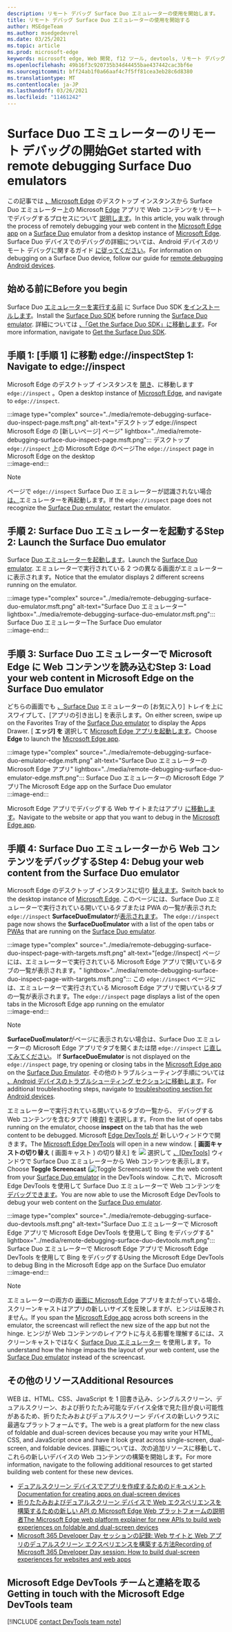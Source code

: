 ```yaml
---
description: リモート デバッグ Surface Duo エミュレーターの使用を開始します。
title: リモート デバッグ Surface Duo エミュレーターの使用を開始する
author: MSEdgeTeam
ms.author: msedgedevrel
ms.date: 03/25/2021
ms.topic: article
ms.prod: microsoft-edge
keywords: microsoft edge, Web 開発, f12 ツール, devtools, リモート デバッグ, android, surface duo
ms.openlocfilehash: 49b16f3c920735b34d44455bae437442cac3bf6e
ms.sourcegitcommit: bff24ab1f0a66aaf4c7f5ff81cea3eb28c6d8380
ms.translationtype: MT
ms.contentlocale: ja-JP
ms.lasthandoff: 03/26/2021
ms.locfileid: "11461242"
---
```

# <a name="get-started-with-remote-debugging-surface-duo-emulators"></a><span data-ttu-id="86c18-104">Surface Duo エミュレーターのリモート デバッグの開始</span><span class="sxs-lookup"><span data-stu-id="86c18-104">Get started with remote debugging Surface Duo emulators</span></span>  

<span data-ttu-id="86c18-105">この記事では [、Microsoft Edge][GooglePlayStoreAppsComMicrosoftEmmx] のデスクトップ インスタンスから Surface Duo エミュレーター上の Microsoft [Edge][MicrosoftSurfaceDevicesSurfaceDuo] アプリで Web コンテンツをリモートでデバッグするプロセスについて [説明します][MicrosoftEdge]。</span><span class="sxs-lookup"><span data-stu-id="86c18-105">In this article, you walk through the process of remotely debugging your web content in the [Microsoft Edge app][GooglePlayStoreAppsComMicrosoftEmmx] on a [Surface Duo][MicrosoftSurfaceDevicesSurfaceDuo] emulator from a desktop instance of [Microsoft Edge][MicrosoftEdge].</span></span>  <span data-ttu-id="86c18-106">Surface Duo デバイスでのデバッグの詳細については、Android デバイスのリモート デバッグに関するガイド [に従ってください][DevtoolsRemoteDebuggingMain]。</span><span class="sxs-lookup"><span data-stu-id="86c18-106">For information on debugging on a Surface Duo device, follow our guide for [remote debugging Android devices][DevtoolsRemoteDebuggingMain].</span></span>  

## <a name="before-you-begin"></a><span data-ttu-id="86c18-107">始める前に</span><span class="sxs-lookup"><span data-stu-id="86c18-107">Before you begin</span></span>

<span data-ttu-id="86c18-108">Surface Duo [エミュレーターを実行する前][MicrosoftDownload100847] に Surface Duo SDK [をインストールします][DualScreenAndroidUseEmulator]。</span><span class="sxs-lookup"><span data-stu-id="86c18-108">Install the [Surface Duo SDK][MicrosoftDownload100847] before running the [Surface Duo emulator][DualScreenAndroidUseEmulator].</span></span>  <span data-ttu-id="86c18-109">詳細については [、「Get the Surface Duo SDK」に移動します][DualScreenAndroidGetDuoSdk]。</span><span class="sxs-lookup"><span data-stu-id="86c18-109">For more information, navigate to [Get the Surface Duo SDK][DualScreenAndroidGetDuoSdk].</span></span>  

## <a name="step-1-navigate-to-edgeinspect"></a><span data-ttu-id="86c18-110">手順 1: [手順 1] に移動 edge://inspect</span><span class="sxs-lookup"><span data-stu-id="86c18-110">Step 1: Navigate to edge://inspect</span></span>  

<span data-ttu-id="86c18-111">Microsoft Edge のデスクトップ インスタンスを [開き][MicrosoftEdge]、に移動します `edge://inspect` 。</span><span class="sxs-lookup"><span data-stu-id="86c18-111">Open a desktop instance of [Microsoft Edge][MicrosoftEdge], and navigate to `edge://inspect`.</span></span>  

:::image type="complex" source="../media/remote-debugging-surface-duo-inspect-page.msft.png" alt-text="デスクトップ edge://inspect Microsoft Edge の [新しいページ] ページ" lightbox="../media/remote-debugging-surface-duo-inspect-page.msft.png":::
   <span data-ttu-id="86c18-113">デスクトップ `edge://inspect` 上の Microsoft Edge のページ</span><span class="sxs-lookup"><span data-stu-id="86c18-113">The `edge://inspect` page in Microsoft Edge on the desktop</span></span>  
:::image-end:::

> [!NOTE]
> <span data-ttu-id="86c18-114">ページで `edge://inspect` Surface Duo エミュレーターが認識されない場合 [は、][DualScreenAndroidUseEmulator]エミュレーターを再起動します。</span><span class="sxs-lookup"><span data-stu-id="86c18-114">If the `edge://inspect` page does not recognize the [Surface Duo emulator][DualScreenAndroidUseEmulator], restart the emulator.</span></span>  

## <a name="step-2-launch-the-surface-duo-emulator"></a><span data-ttu-id="86c18-115">手順 2: Surface Duo エミュレーターを起動する</span><span class="sxs-lookup"><span data-stu-id="86c18-115">Step 2: Launch the Surface Duo emulator</span></span>  

<span data-ttu-id="86c18-116">Surface [Duo エミュレーターを起動します][DualScreenAndroidUseEmulator]。</span><span class="sxs-lookup"><span data-stu-id="86c18-116">Launch the [Surface Duo emulator][DualScreenAndroidUseEmulator].</span></span>  <span data-ttu-id="86c18-117">エミュレーターで実行されている 2 つの異なる画面がエミュレーターに表示されます。</span><span class="sxs-lookup"><span data-stu-id="86c18-117">Notice that the emulator displays 2 different screens running on the emulator.</span></span>  

:::image type="complex" source="../media/remote-debugging-surface-duo-emulator.msft.png" alt-text="Surface Duo エミュレーター" lightbox="../media/remote-debugging-surface-duo-emulator.msft.png":::
   <span data-ttu-id="86c18-119">Surface Duo エミュレーター</span><span class="sxs-lookup"><span data-stu-id="86c18-119">The Surface Duo emulator</span></span>  
:::image-end:::  

## <a name="step-3-load-your-web-content-in-microsoft-edge-on-the-surface-duo-emulator"></a><span data-ttu-id="86c18-120">手順 3: Surface Duo エミュレーターで Microsoft Edge に Web コンテンツを読み込む</span><span class="sxs-lookup"><span data-stu-id="86c18-120">Step 3: Load your web content in Microsoft Edge on the Surface Duo emulator</span></span>  

<span data-ttu-id="86c18-121">どちらの画面でも [、Surface Duo][DualScreenAndroidUseEmulator] エミュレーターの [お気に入り] トレイを上にスワイプして、[アプリの引き出し] を表示します。</span><span class="sxs-lookup"><span data-stu-id="86c18-121">On either screen, swipe up on the Favorites Tray of the [Surface Duo emulator][DualScreenAndroidUseEmulator] to display the Apps Drawer.</span></span>  <span data-ttu-id="86c18-122">[ **エッジ] を** 選択して [Microsoft Edge アプリを起動します][GooglePlayStoreAppsComMicrosoftEmmx]。</span><span class="sxs-lookup"><span data-stu-id="86c18-122">Choose **Edge** to launch the [Microsoft Edge app][GooglePlayStoreAppsComMicrosoftEmmx].</span></span>  

:::image type="complex" source="../media/remote-debugging-surface-duo-emulator-edge.msft.png" alt-text="Surface Duo エミュレーターの Microsoft Edge アプリ" lightbox="../media/remote-debugging-surface-duo-emulator-edge.msft.png":::
   <span data-ttu-id="86c18-124">Surface Duo エミュレーターの Microsoft Edge アプリ</span><span class="sxs-lookup"><span data-stu-id="86c18-124">The Microsoft Edge app on the Surface Duo emulator</span></span>  
:::image-end:::  

<span data-ttu-id="86c18-125">Microsoft Edge アプリでデバッグする Web サイトまたはアプリ [に移動します][GooglePlayStoreAppsComMicrosoftEmmx]。</span><span class="sxs-lookup"><span data-stu-id="86c18-125">Navigate to the website or app that you want to debug in the [Microsoft Edge app][GooglePlayStoreAppsComMicrosoftEmmx].</span></span>  

## <a name="step-4-debug-your-web-content-from-the-surface-duo-emulator"></a><span data-ttu-id="86c18-126">手順 4: Surface Duo エミュレーターから Web コンテンツをデバッグする</span><span class="sxs-lookup"><span data-stu-id="86c18-126">Step 4: Debug your web content from the Surface Duo emulator</span></span>  

<span data-ttu-id="86c18-127">Microsoft Edge のデスクトップ インスタンスに切り [替えます][MicrosoftEdge]。</span><span class="sxs-lookup"><span data-stu-id="86c18-127">Switch back to the desktop instance of [Microsoft Edge][MicrosoftEdge].</span></span>  <span data-ttu-id="86c18-128">このページには、Surface Duo エミュレーターで実行されている開いているタブまたは PWA の一覧が表示された `edge://inspect` **SurfaceDuoEmulator**が[表示されます][DualScreenAndroidUseEmulator]。 [][ProgressiveWebAppsIndex]</span><span class="sxs-lookup"><span data-stu-id="86c18-128">The `edge://inspect` page now shows the **SurfaceDuoEmulator** with a list of the open tabs or [PWAs][ProgressiveWebAppsIndex] that are running on the [Surface Duo emulator][DualScreenAndroidUseEmulator].</span></span>  

:::image type="complex" source="../media/remote-debugging-surface-duo-inspect-page-with-targets.msft.png" alt-text="[edge://inspect] ページには、エミュレーターで実行されている Microsoft Edge アプリで開いているタブの一覧が表示されます。" lightbox="../media/remote-debugging-surface-duo-inspect-page-with-targets.msft.png":::
   <span data-ttu-id="86c18-130">この `edge://inspect` ページには、エミュレーターで実行されている Microsoft Edge アプリで開いているタブの一覧が表示されます。</span><span class="sxs-lookup"><span data-stu-id="86c18-130">The `edge://inspect` page displays a list of the open tabs in the Microsoft Edge app running on the emulator</span></span>  
:::image-end:::  

> [!NOTE]
> <span data-ttu-id="86c18-131">**SurfaceDuoEmulator**がページに表示されない場合は、Surface Duo エミュレーターの Microsoft Edge アプリでタブを開くまたは閉 `edge://inspect` [じ直してみてください][DualScreenAndroidUseEmulator]。 [][GooglePlayStoreAppsComMicrosoftEmmx]</span><span class="sxs-lookup"><span data-stu-id="86c18-131">If **SurfaceDuoEmulator** is not displayed on the `edge://inspect` page, try opening or closing tabs in the [Microsoft Edge app][GooglePlayStoreAppsComMicrosoftEmmx] on the [Surface Duo Emulator][DualScreenAndroidUseEmulator].</span></span>  <span data-ttu-id="86c18-132">その他のトラブルシューティング手順については [、Android デバイスのトラブルシューティング セクションに移動します][DevtoolsRemoteDebuggingIndexTroubleshootingDevtoolsIsNotDetectingAndroidDevice]。</span><span class="sxs-lookup"><span data-stu-id="86c18-132">For additional troubleshooting steps, navigate to [troubleshooting section for Android devices][DevtoolsRemoteDebuggingIndexTroubleshootingDevtoolsIsNotDetectingAndroidDevice].</span></span>  

<span data-ttu-id="86c18-133">エミュレーターで実行されている開いているタブの一覧から、 デバッグする Web コンテンツを含むタブで [検査] を選択します。</span><span class="sxs-lookup"><span data-stu-id="86c18-133">From the list of open tabs running on the emulator, choose **inspect** on the tab that has the web content to be debugged.</span></span>  <span data-ttu-id="86c18-134">Microsoft [Edge DevTools が][DevtoolsIndex] 新しいウィンドウで開きます。</span><span class="sxs-lookup"><span data-stu-id="86c18-134">The [Microsoft Edge DevTools][DevtoolsIndex] will open in a new window.</span></span>  <span data-ttu-id="86c18-135">[ **画面キャストの切り替え** \( 画面キャスト \) の切り替え] を ![ ](../media/toggle-screencast-icon.msft.png) 選択して [、[DevTools]][DualScreenAndroidUseEmulator] ウィンドウで Surface Duo エミュレーターから Web コンテンツを表示します。</span><span class="sxs-lookup"><span data-stu-id="86c18-135">Choose **Toggle Screencast** \(![Toggle Screencast](../media/toggle-screencast-icon.msft.png)\) to view the web content from your [Surface Duo emulator][DualScreenAndroidUseEmulator] in the DevTools window.</span></span>  <span data-ttu-id="86c18-136">これで、Microsoft Edge DevTools を使用して Surface Duo エミュレーターで Web コンテンツを [デバッグできます][DualScreenAndroidUseEmulator]。</span><span class="sxs-lookup"><span data-stu-id="86c18-136">You are now able to use the Microsoft Edge DevTools to debug your web content on the [Surface Duo emulator][DualScreenAndroidUseEmulator].</span></span>  

:::image type="complex" source="../media/remote-debugging-surface-duo-devtools.msft.png" alt-text="Surface Duo エミュレーターで Microsoft Edge アプリで Microsoft Edge DevTools を使用して Bing をデバッグする" lightbox="../media/remote-debugging-surface-duo-devtools.msft.png":::
   <span data-ttu-id="86c18-138">Surface Duo エミュレーターで Microsoft Edge アプリで Microsoft Edge DevTools を使用して Bing をデバッグする</span><span class="sxs-lookup"><span data-stu-id="86c18-138">Using the Microsoft Edge DevTools to debug Bing in the Microsoft Edge app on the Surface Duo emulator</span></span>  
:::image-end:::  

> [!NOTE]
> <span data-ttu-id="86c18-139">エミュレーターの両方の [画面に Microsoft Edge][GooglePlayStoreAppsComMicrosoftEmmx] アプリをまたがっている場合、スクリーンキャストはアプリの新しいサイズを反映しますが、ヒンジは反映されません。</span><span class="sxs-lookup"><span data-stu-id="86c18-139">If you span the [Microsoft Edge app][GooglePlayStoreAppsComMicrosoftEmmx] across both screens in the emulator, the screencast will reflect the new size of the app but not the hinge.</span></span>  <span data-ttu-id="86c18-140">ヒンジが Web コンテンツのレイアウトに与える影響を理解するには、スクリーンキャストではなく [Surface Duo エミュレーター][DualScreenAndroidUseEmulator] を使用します。</span><span class="sxs-lookup"><span data-stu-id="86c18-140">To understand how the hinge impacts the layout of your web content, use the [Surface Duo emulator][DualScreenAndroidUseEmulator] instead of the screencast.</span></span>  

## <a name="additional-resources"></a><span data-ttu-id="86c18-141">その他のリソース</span><span class="sxs-lookup"><span data-stu-id="86c18-141">Additional Resources</span></span>  

<span data-ttu-id="86c18-142">WEB は、HTML、CSS、JavaScript を 1 回書き込み、シングルスクリーン、デュアルスクリーン、および折りたたみ可能なデバイス全体で見た目が良い可能性があるため、折りたたみおよびデュアルスクリーン デバイスの新しいクラスに最適なプラットフォームです。</span><span class="sxs-lookup"><span data-stu-id="86c18-142">The web is a great platform for the new class of foldable and dual-screen devices because you may write your HTML, CSS, and JavaScript once and have it look great across single-screen, dual-screen, and foldable devices.</span></span>  <span data-ttu-id="86c18-143">詳細については、次の追加リソースに移動して、これらの新しいデバイスの Web コンテンツの構築を開始します。</span><span class="sxs-lookup"><span data-stu-id="86c18-143">For more information, navigate to the following additional resources to get started building web content for these new devices.</span></span>  

*   [<span data-ttu-id="86c18-144">デュアルスクリーン デバイスでアプリを作成するためのドキュメント</span><span class="sxs-lookup"><span data-stu-id="86c18-144">Documentation for creating apps on dual-screen devices</span></span>][DualScreenIndex]  
*   [<span data-ttu-id="86c18-145">折りたたみおよびデュアルスクリーン デバイスで Web エクスペリエンスを構築するための新しい API の Microsoft Edge Web プラットフォームの説明者</span><span class="sxs-lookup"><span data-stu-id="86c18-145">The Microsoft Edge web platform explainer for new APIs to build web experiences on foldable and dual-screen devices</span></span>][GithubMicrosoftedgeMsedgeexplainersFoldablesExplainer]  
*   [<span data-ttu-id="86c18-146">Microsoft 365 Developer Day セッションの記録: Web サイトと Web アプリのデュアルスクリーン エクスペリエンスを構築する方法</span><span class="sxs-lookup"><span data-stu-id="86c18-146">Recording of Microsoft 365 Developer Day session: How to build dual-screen experiences for websites and web apps</span></span>][YoutubeDxrzwsqxpvc]  

## <a name="getting-in-touch-with-the-microsoft-edge-devtools-team"></a><span data-ttu-id="86c18-147">Microsoft Edge DevTools チームと連絡を取る</span><span class="sxs-lookup"><span data-stu-id="86c18-147">Getting in touch with the Microsoft Edge DevTools team</span></span>  

[!INCLUDE [contact DevTools team note](../includes/contact-devtools-team-note.md)]  

<!-- links -->  

[DevtoolsIndex]: ../index.md "Microsoft Edge (Chromium) 開発者ツール | Microsoft Docs"  
[ProgressiveWebAppsIndex]: ../../progressive-web-apps-chromium/index.md "Windows 上のプログレッシブ Web アプリ |Microsoft Docs"  
[DevtoolsRemoteDebuggingMain]: ./index.md "Android デバイスのリモート デバッグの開始|Microsoft Docs"  
[DevtoolsRemoteDebuggingIndexTroubleshootingDevtoolsIsNotDetectingAndroidDevice]: ./index.md#troubleshooting-devtools-is-not-detecting-the-android-device "トラブルシューティング: DevTools が Android デバイスを検出していない - Android デバイスのリモート デバッグを開始する方法|Microsoft Docs"  

[DualScreenIndex]: /dual-screen/index "デュアルスクリーン デバイス向けアプリを作成|Microsoft Docs"  
[DualScreenAndroidUseEmulator]: /dual-screen/android/use-emulator "Surface DUo エミュレーターを使用|Microsoft Docs"  
[DualScreenAndroidGetDuoSdk]: /dual-screen/android/get-duo-sdk "Surface Duo SDK を取得|Microsoft Docs"  

[MicrosoftEdge]: https://www.microsoft.com/edge "新しい Microsoft Edge の導入"  
[MicrosoftSurfaceDevicesSurfaceDuo]: https://www.microsoft.com/surface/devices/surface-duo "Surface Duo の新しい|Microsoft Surface"  
[MicrosoftDownload100847]: https://www.microsoft.com/download/details.aspx?id=100847 "Surface Duo SDK プレビュー リリース のダウンロード |Microsoft ダウンロード センター"  

[GooglePlayStoreAppsComMicrosoftEmmx]: https://play.google.com/store/apps/details?id=com.microsoft.emmx "Microsoft Edge: Web ブラウザー |GooglePlay"  

[GithubMicrosoftedgeMsedgeexplainersFoldablesExplainer]: https://github.com/MicrosoftEdge/MSEdgeExplainers/blob/master/Foldables/explainer.md "折りたたみ可能なデバイスでの啓蒙エクスペリエンスのための Web プラットフォーム プリミティブ - MicrosoftEdge/MSEdgeExplainers |GitHub"  

[YoutubeDxrzwsqxpvc]: https://youtu.be/DXrZWsqXPVc "Web サイトと Web アプリのデュアルスクリーン エクスペリエンスを構築する|YouTube"  

